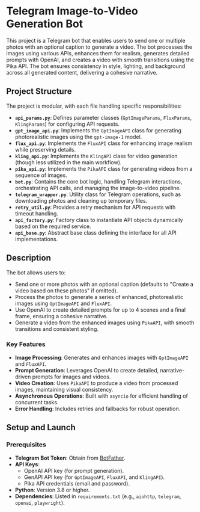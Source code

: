 # Telegram Image-to-Video Generation Bot

This project is a Telegram bot that enables users to send one or multiple photos with an optional caption to generate a video. The bot processes the images using various APIs, enhances them for realism, generates detailed prompts with OpenAI, and creates a video with smooth transitions using the Pika API. The bot ensures consistency in style, lighting, and background across all generated content, delivering a cohesive narrative.

## Project Structure

The project is modular, with each file handling specific responsibilities:

- **`api_params.py`**: Defines parameter classes (`GptImageParams`, `FluxParams`, `KlingParams`) for configuring API requests.
- **`gpt_image_api.py`**: Implements the `GptImageAPI` class for generating photorealistic images using the `gpt-image-1` model.
- **`flux_api.py`**: Implements the `FluxAPI` class for enhancing image realism while preserving details.
- **`kling_api.py`**: Implements the `KlingAPI` class for video generation (though less utilized in the main workflow).
- **`pika_api.py`**: Implements the `PikaAPI` class for generating videos from a sequence of images.
- **`bot.py`**: Contains the core bot logic, handling Telegram interactions, orchestrating API calls, and managing the image-to-video pipeline.
- **`telegram_wrapper.py`**: Utility class for Telegram operations, such as downloading photos and cleaning up temporary files.
- **`retry_util.py`**: Provides a retry mechanism for API requests with timeout handling.
- **`api_factory.py`**: Factory class to instantiate API objects dynamically based on the required service.
- **`api_base.py`**: Abstract base class defining the interface for all API implementations.

## Description

The bot allows users to:

- Send one or more photos with an optional caption (defaults to "Create a video based on these photos" if omitted).
- Process the photos to generate a series of enhanced, photorealistic images using `GptImageAPI` and `FluxAPI`.
- Use OpenAI to create detailed prompts for up to 4 scenes and a final frame, ensuring a cohesive narrative.
- Generate a video from the enhanced images using `PikaAPI`, with smooth transitions and consistent styling.

### Key Features

- **Image Processing**: Generates and enhances images with `GptImageAPI` and `FluxAPI`.
- **Prompt Generation**: Leverages OpenAI to create detailed, narrative-driven prompts for images and videos.
- **Video Creation**: Uses `PikaAPI` to produce a video from processed images, maintaining visual consistency.
- **Asynchronous Operations**: Built with `asyncio` for efficient handling of concurrent tasks.
- **Error Handling**: Includes retries and fallbacks for robust operation.

## Setup and Launch

### Prerequisites

- **Telegram Bot Token**: Obtain from [BotFather](https://core.telegram.org/bots#botfather).
- **API Keys**:
  - OpenAI API key (for prompt generation).
  - GenAPI API key (for `GptImageAPI`, `FluxAPI`, and `KlingAPI`).
  - Pika API credentials (email and password).
- **Python**: Version 3.8 or higher.
- **Dependencies**: Listed in `requirements.txt` (e.g., `aiohttp`, `telegram`, `openai`, `playwright`).



